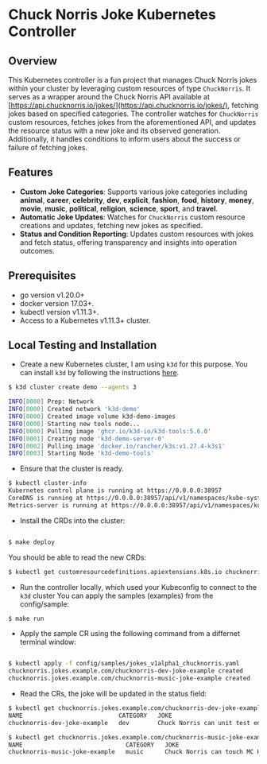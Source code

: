 # Chuck Norris Joke Kubernetes Controller

## Overview

This Kubernetes controller is a fun project that manages Chuck Norris jokes within your cluster by leveraging custom resources of type `ChuckNorris`. It serves as a wrapper around the Chuck Norris API available at [https://api.chucknorris.io/jokes/](https://api.chucknorris.io/jokes/), fetching jokes based on specified categories. The controller watches for `ChuckNorris` custom resources, fetches jokes from the aforementioned API, and updates the resource status with a new joke and its observed generation. Additionally, it handles conditions to inform users about the success or failure of fetching jokes.

## Features

- **Custom Joke Categories**: Supports various joke categories including **animal**, **career**, **celebrity**, **dev**, **explicit**, **fashion**, **food**, **history**, **money**, **movie**, **music**, **political**, **religion**, **science**, **sport**, and **travel**.
- **Automatic Joke Updates**: Watches for `ChuckNorris` custom resource creations and updates, fetching new jokes as specified.
- **Status and Condition Reporting**: Updates custom resources with jokes and fetch status, offering transparency and insights into operation outcomes.

## Prerequisites

- go version v1.20.0+
- docker version 17.03+.
- kubectl version v1.11.3+.
- Access to a Kubernetes v1.11.3+ cluster.

## Local Testing and Installation

- Create a new Kubernetes cluster, I am using `k3d` for this purpose. You can install `k3d` by following the instructions [here](https://k3d.io/).

```bash
$ k3d cluster create demo --agents 3

INFO[0000] Prep: Network                                
INFO[0000] Created network 'k3d-demo'                   
INFO[0000] Created image volume k3d-demo-images         
INFO[0000] Starting new tools node...                   
INFO[0000] Pulling image 'ghcr.io/k3d-io/k3d-tools:5.6.0' 
INFO[0001] Creating node 'k3d-demo-server-0'            
INFO[0002] Pulling image 'docker.io/rancher/k3s:v1.27.4-k3s1' 
INFO[0003] Starting Node 'k3d-demo-tools'               
```

- Ensure that the cluster is ready.

```bash
$ kubectl cluster-info
Kubernetes control plane is running at https://0.0.0.0:38957
CoreDNS is running at https://0.0.0.0:38957/api/v1/namespaces/kube-system/services/kube-dns:dns/proxy
Metrics-server is running at https://0.0.0.0:38957/api/v1/namespaces/kube-system/services/https:metrics-server:https/proxy

```

- Install the CRDs into the cluster:

```sh

$ make deploy 

```

You should be able to read the new CRDs:

```sh
$ kubectl get customresourcedefinitions.apiextensions.k8s.io chucknorris.jokes.example.com -oyaml

```

- Run the controller locally, which used your Kubeconfig to connect to the `k3d` cluster
You can apply the samples (examples) from the config/sample:

```sh
$ make run
```

- Apply the sample CR using the following command from a differnet terminal window:
 
```sh

$ kubectl apply -f config/samples/jokes_v1alpha1_chucknorris.yaml
chucknorris.jokes.example.com/chucknorris-dev-joke-example created
chucknorris.jokes.example.com/chucknorris-music-joke-example created

```

- Read the CRs, the joke will be updated in the status field:

```sh
$ kubectl get chucknorris.jokes.example.com/chucknorris-dev-joke-example                                                                                   
NAME                           CATEGORY   JOKE                                                                   AGE
chucknorris-dev-joke-example   dev        Chuck Norris can unit test entire applications with a single assert.   54s

$ kubectl get chucknorris.jokes.example.com/chucknorris-music-joke-example
NAME                             CATEGORY   JOKE                                AGE
chucknorris-music-joke-example   music      Chuck Norris can touch MC Hammer.   2m24s
```
